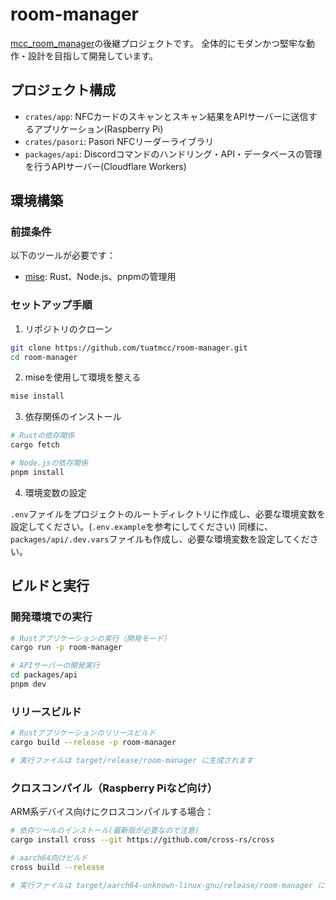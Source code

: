 # room-manager

[mcc_room_manager](https://github.com/tuatmcc/mcc_nfc_room_manager)の後継プロジェクトです。
全体的にモダンかつ堅牢な動作・設計を目指して開発しています。

## プロジェクト構成

- `crates/app`: NFCカードのスキャンとスキャン結果をAPIサーバーに送信するアプリケーション(Raspberry Pi)
- `crates/pasori`: Pasori NFCリーダーライブラリ
- `packages/api`: Discordコマンドのハンドリング・API・データベースの管理を行うAPIサーバー(Cloudflare Workers)

## 環境構築

### 前提条件

以下のツールが必要です：

- [mise](https://mise.jdx.dev/): Rust、Node.js、pnpmの管理用

### セットアップ手順

1. リポジトリのクローン

```sh
git clone https://github.com/tuatmcc/room-manager.git
cd room-manager
```

2. miseを使用して環境を整える

```sh
mise install
```

3. 依存関係のインストール

```sh
# Rustの依存関係
cargo fetch

# Node.jsの依存関係
pnpm install
```

4. 環境変数の設定

`.env`ファイルをプロジェクトのルートディレクトリに作成し、必要な環境変数を設定してください。(`.env.example`を参考にしてください)
同様に、`packages/api/.dev.vars`ファイルも作成し、必要な環境変数を設定してください。

## ビルドと実行

### 開発環境での実行

```sh
# Rustアプリケーションの実行（開発モード）
cargo run -p room-manager

# APIサーバーの開発実行
cd packages/api
pnpm dev
```

### リリースビルド

```sh
# Rustアプリケーションのリリースビルド
cargo build --release -p room-manager

# 実行ファイルは target/release/room-manager に生成されます
```

### クロスコンパイル（Raspberry Piなど向け）

ARM系デバイス向けにクロスコンパイルする場合：

```sh
# 依存ツールのインストール(最新版が必要なので注意)
cargo install cross --git https://github.com/cross-rs/cross

# aarch64向けビルド
cross build --release

# 実行ファイルは target/aarch64-unknown-linux-gnu/release/room-manager に生成されます
```
